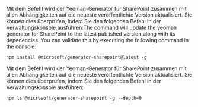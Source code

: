 <span data-ttu-id="bb0cb-p111">Mit dem Befehl wird der Yeoman-Generator für SharePoint zusammen mit allen Abhängigkeiten auf die neueste veröffentlichte Version aktualisiert. Sie können dies überprüfen, indem Sie den folgenden Befehl in der Verwaltungskonsole ausführen:</span><span class="sxs-lookup"><span data-stu-id="bb0cb-p111">The command will update the yeoman generator for SharePoint to the latest published version along with its depedencies. You can validate this by executing the following command in the console:</span></span>

```
npm install @microsoft/generator-sharepoint@latest -g
```

Mit dem Befehl wird der Yeoman-Generator für SharePoint zusammen mit allen Abhängigkeiten auf die neueste veröffentlichte Version aktualisiert. Sie können dies überprüfen, indem Sie den folgenden Befehl in der Verwaltungskonsole ausführen:

```
npm ls @microsoft/generator-sharepoint -g --depth=0
```






 